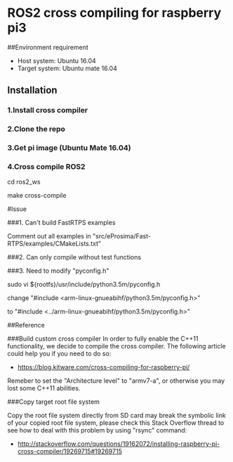 # ROS2 cross compiling for raspberry pi3

##Environment requirement
* Host system: Ubuntu 16.04
* Target system: Ubuntu mate 16.04

## Installation

### 1.Install cross compiler
### 2.Clone the repo
### 3.Get pi image (Ubuntu Mate 16.04)
### 4.Cross compile ROS2

cd ros2_ws

make cross-compile

#Issue

###1. Can't build FastRTPS examples

Comment out all examples in "src/eProsima/Fast-RTPS/examples/CMakeLists.txt"

###2. Can only compile without test functions

###3. Need to modify "pyconfig.h"

sudo vi ${rootfs}/usr/include/python3.5m/pyconfig.h

change "#include <arm-linux-gnueabihf/python3.5m/pyconfig.h>"

to "#include <../arm-linux-gnueabihf/python3.5m/pyconfig.h>"

##Reference

###Build custom cross compiler
In order to fully enable the C++11 functionality, we decide to compile the cross compiler. The following article could help you if you need to do so: 

* https://blog.kitware.com/cross-compiling-for-raspberry-pi/

Remeber to set the "Architecture level" to "armv7-a", or otherwise you may lost some C++11 abilities.

###Copy target root file system

Copy the root file system directly from SD card may break the symbolic link of your copied root file system, please check this Stack Overflow thread to see how to deal with this problem by using "rsync" command:

* http://stackoverflow.com/questions/19162072/installing-raspberry-pi-cross-compiler/19269715#19269715
